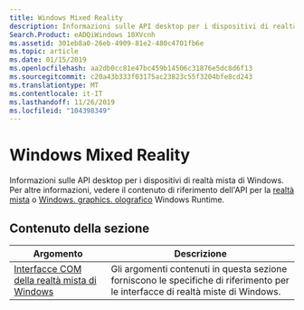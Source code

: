 ```yaml
---
title: Windows Mixed Reality
description: Informazioni sulle API desktop per i dispositivi di realtà mista di Windows. Per altre informazioni, vedere il contenuto di riferimento dell'API per la realtà mista o Windows. graphics. olografico Windows Runtime.
Search.Product: eADQiWindows 10XVcnh
ms.assetid: 301eb8a0-26eb-4909-81e2-480c4701fb6e
ms.topic: article
ms.date: 01/15/2019
ms.openlocfilehash: aa2db0cc81e47bc459b14506c31876e5dc8d6f13
ms.sourcegitcommit: c20a43b333f03175ac23823c55f3204bfe8cd243
ms.translationtype: MT
ms.contentlocale: it-IT
ms.lasthandoff: 11/26/2019
ms.locfileid: "104398349"
---
```

# <a name="windows-mixed-reality"></a>Windows Mixed Reality

Informazioni sulle API desktop per i dispositivi di realtà mista di Windows. Per altre informazioni, vedere il contenuto di riferimento dell'API per la [realtà mista](/windows/mixed-reality) o [Windows. graphics. olografico](/uwp/api/windows.graphics.holographic) Windows Runtime.

## <a name="in-this-section"></a>Contenuto della sezione

| Argomento | Descrizione |
|-|-|
| [Interfacce COM della realtà mista di Windows](mixed-reality-com-interfaces.md) | Gli argomenti contenuti in questa sezione forniscono le specifiche di riferimento per le interfacce di realtà miste di Windows. |
